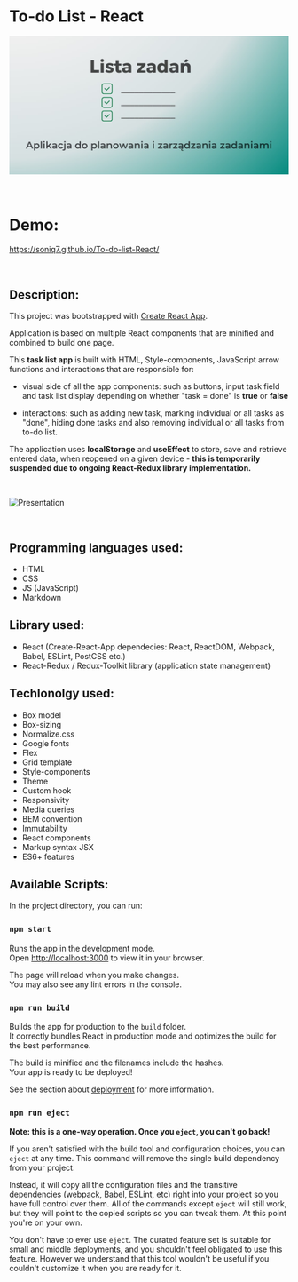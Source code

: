 # To-do List - React


![OG Image](https://github.com/Soniq7/To-do-list-React/blob/main/public/images/og-image.jpg?raw=true)

<br />

# Demo:

https://soniq7.github.io/To-do-list-React/

<br />

## Description:

This project was bootstrapped with [Create React App](https://github.com/facebook/create-react-app).

Application is based on multiple React components that are minified and combined to build one page.

This **task list app** is built with HTML, Style-components, JavaScript arrow functions and interactions that are responsible for:

- visual side of all the app components: such as buttons, input task field and task list display depending on whether "task = done" is **true** or **false**

- interactions: such as adding new task, marking individual or all tasks as "done", hiding done tasks and also removing individual or all tasks from to-do list.

The application uses **localStorage** and **useEffect** to store, save and retrieve entered data, when reopened on a given device - **this is temporarily suspended due to ongoing React-Redux library implementation.**

<br />

![Presentation](https://i.postimg.cc/nVK2f5wN/presentation-React.gif)

<br />

## Programming languages used:

- HTML
- CSS
- JS (JavaScript)
- Markdown

## Library used:
- React (Create-React-App dependecies: React, ReactDOM, Webpack, Babel, ESLint, PostCSS etc.)
- React-Redux / Redux-Toolkit library (application state management)

## Techlonolgy used:

- Box model
- Box-sizing
- Normalize.css
- Google fonts 
- Flex
- Grid template
- Style-components
- Theme
- Custom hook 
- Responsivity
- Media queries
- BEM convention
- Immutability
- React components
- Markup syntax JSX
- ES6+ features

## Available Scripts:

In the project directory, you can run:

### `npm start`

Runs the app in the development mode.\
Open [http://localhost:3000](http://localhost:3000) to view it in your browser.

The page will reload when you make changes.\
You may also see any lint errors in the console.

### `npm run build`

Builds the app for production to the `build` folder.\
It correctly bundles React in production mode and optimizes the build for the best performance.

The build is minified and the filenames include the hashes.\
Your app is ready to be deployed!

See the section about [deployment](https://facebook.github.io/create-react-app/docs/deployment) for more information.

### `npm run eject`

**Note: this is a one-way operation. Once you `eject`, you can't go back!**

If you aren't satisfied with the build tool and configuration choices, you can `eject` at any time. This command will remove the single build dependency from your project.

Instead, it will copy all the configuration files and the transitive dependencies (webpack, Babel, ESLint, etc) right into your project so you have full control over them. All of the commands except `eject` will still work, but they will point to the copied scripts so you can tweak them. At this point you're on your own.

You don't have to ever use `eject`. The curated feature set is suitable for small and middle deployments, and you shouldn't feel obligated to use this feature. However we understand that this tool wouldn't be useful if you couldn't customize it when you are ready for it.
